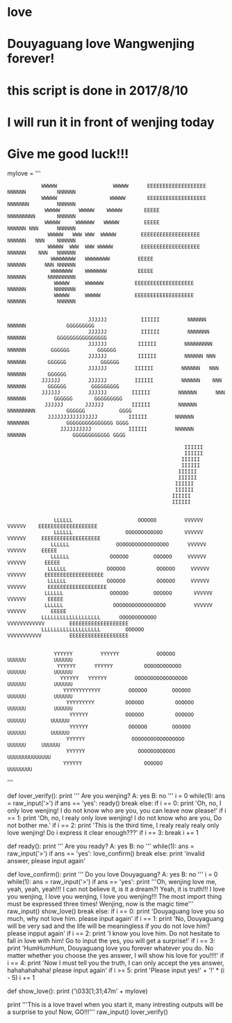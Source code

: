 # love
# Douyaguang love Wangwenjing forever!
# this script is done in 2017/8/10
# I will run it in front of wenjing today
# Give me good luck!!!


mylove = '''


               WWWWW                  WWWWW      EEEEEEEEEEEEEEEEEEE      NNNNNN          NNNNNN
               WWWWW                 WWWWW       EEEEEEEEEEEEEEEEEEE      NNNNNNN         NNNNNN
                WWWWW      WWWWW    WWWWW       EEEEE                    NNNNNNNNN       NNNNNN
                WWWWW     WWWWWW   WWWWW        EEEEE                    NNNNNN NNN      NNNNNN
                 WWWWW   WWW WWW  WWWWW        EEEEEEEEEEEEEEEEEEE      NNNNNN   NNN    NNNNNN
                 WWWWW  WWW  WWW WWWWW         EEEEEEEEEEEEEEEEEEE      NNNNNN    NNN   NNNNNN
                  WWWWWWWW   WWWWWWWW         EEEEE                    NNNNNN      NNN NNNNNN
                  WWWWWWW    WWWWWWW          EEEEE                    NNNNNN       NNNNNNNNN
                   WWWWW     WWWWWW          EEEEEEEEEEEEEEEEEEE      NNNNNN         NNNNNNN
                   WWWWW     WWWWW           EEEEEEEEEEEEEEEEEEE      NNNNNN          NNNNNN


                              JJJJJJ           IIIIII         NNNNNN          NNNNNN             GGGGGGGGG
                              JJJJJJ           IIIIII         NNNNNNN         NNNNNN          GGGGGGGGGGGGGGGG
                              JJJJJJ          IIIIII         NNNNNNNNN       NNNNNN        GGGGGG         GGGGGG
                              JJJJJJ          IIIIII         NNNNNN NNN      NNNNNN       GGGGGG           GGGGGG
                              JJJJJJ         IIIIII         NNNNNN   NNN    NNNNNN       GGGGGG
               JJJJJJ         JJJJJJ         IIIIII         NNNNNN    NNN   NNNNNN       GGGGGG        GGGGGGGGG
               JJJJJJ         JJJJJJ        IIIIII         NNNNNN      NNN NNNNNN         GGGGGG       GGGGGGGGG
                JJJJJJ       JJJJJJ         IIIIII         NNNNNN       NNNNNNNNN          GGGGGG           GGGG
                 JJJJJJJJJJJJJJJJ          IIIIII         NNNNNN         NNNNNNN            GGGGGGGGGGGGGGG GGGG
                     JJJJJJJJJJ            IIIIII         NNNNNN          NNNNNN               GGGGGGGGGGGG GGGG

                                                             IIIIII
                                                             IIIIII
                                                            IIIIII
                                                            IIIIII
                                                           IIIIII
                                                           IIIIII
                                                          IIIIII
                                                          IIIIII
                                                         IIIIII
                                                         IIIIII


                   LLLLLL                     OOOOOO         VVVVVV            VVVVVV    EEEEEEEEEEEEEEEEEEE
                   LLLLLL                 OOOOOOOOOOOO       VVVVVV           VVVVVV     EEEEEEEEEEEEEEEEEEE
                  LLLLLL               OOOOOOOOOOOOOOOOO      VVVVVV         VVVVVV     EEEEE
                  LLLLLL             OOOOOO        OOOOOO     VVVVVV        VVVVVV      EEEEE
                 LLLLLL             OOOOOO          OOOOOO     VVVVVV      VVVVVV      EEEEEEEEEEEEEEEEEEE
                 LLLLLL             OOOOOO          OOOOOO     VVVVVV     VVVVVV       EEEEEEEEEEEEEEEEEEE
                LLLLLL               OOOOOO        OOOOOO       VVVVVV   VVVVVV       EEEEE
                LLLLLL                OOOOOOOOOOOOOOOOO         VVVVVV  VVVVVV        EEEEE
               LLLLLLLLLLLLLLLLLLL      OOOOOOOOOOOO             VVVVVVVVVVVV        EEEEEEEEEEEEEEEEEEE
               LLLLLLLLLLLLLLLLLLL        OOOOOO                 VVVVVVVVVVV         EEEEEEEEEEEEEEEEEEE


                   YYYYYY         YYYYYY            OOOOOO              UUUUUU         UUUUUU
                    YYYYYY      YYYYYY          OOOOOOOOOOOO           UUUUUU         UUUUUU
                     YYYYYY   YYYYYY         OOOOOOOOOOOOOOOOO         UUUUUU         UUUUUU
                      YYYYYYYYYYYY         OOOOOO        OOOOOO       UUUUUU         UUUUUU
                       YYYYYYYYY          OOOOOO          OOOOOO     UUUUUU         UUUUUU
                        YYYYYY            OOOOOO          OOOOOO     UUUUUU        UUUUUU
                        YYYYYY             OOOOOO        OOOOOO      UUUUUU        UUUUUU
                       YYYYYY               OOOOOOOOOOOOOOOOO         UUUUUU     UUUUUU
                       YYYYYY                 OOOOOOOOOOOO             UUUUUUUUUUUUUU
                      YYYYYY                    OOOOOO                   UUUUUUUU

'''

def lover_verify():
        print '''
         Are you wenjing?
         A: yes      B: no
        '''
        i = 0
        while(1):
                ans = raw_input('>')
                if ans == 'yes':
                        ready()
                        break
                else:
                        if i == 0:
                                print 'Oh, no, I only love wenjing! I do not know who are you, you can leave now please!'
                        if i == 1:
                                print 'Oh, no, I realy only love wenjing! I do not know who are you, Do not bother me.'
                        if i == 2:
                                print 'This is the third time, I realy realy realy only love wenjing! Do i express it clear enough???'
                        if i == 3:
                                break
                        i += 1

def ready():
        print '''
         Are you ready?
         A: yes      B: no
        '''
        while(1):
                ans = raw_input('>')
                if ans == 'yes':
                        love_confirm()
                        break
                else:
                        print 'invalid answer, please input again'

def love_confirm():
        print '''
         Do you love Douyaguang?
         A: yes      B: no
        '''
        i = 0
        while(1):
                ans = raw_input('>')
                if ans == 'yes':
                        print '''Oh, wenjing love me, yeah, yeah, yeah!!!
I can not believe it, is it a dream?! Yeah, it is truth!!!
I love you wenjing, I love you wenjing, I love you wenjing!!!
The most import thing must be expressed three times!
Wenjing, now is the magic time'''
                        raw_input()
                        show_love()
                        break
                else:
                        if i == 0:
                                print 'Douyaguang love you so much, why not love him. please input again'
                        if i == 1:
                                print 'No, Douyaguang will be very sad and the life will be meaningless if you do not love him? please inpput again'
                        if i == 2:
                                print 'I know you love him. Do not hesitate to fall in love with him! Go to input the yes, you will get a surprise!'
                        if i == 3:
                                print 'HumHumHum, Douyaguang love you forever whatever you do. No matter whether you choose the yes answer, I will show his love for you!!!!'
                        if i == 4:
                                print 'Now I must tell you the truth, I can only accept the yes answer, hahahahahaha! please input again'
                        if i >= 5:
                                print 'Please input yes!' + '!' * (i - 5)
                        i += 1

def show_love():
        print ('\033[1;31;47m' + mylove)

print '''This is a love travel when you start it, many intresting outputs will be a surprise to you!
Now, GO!!!'''
raw_input()
lover_verify()
